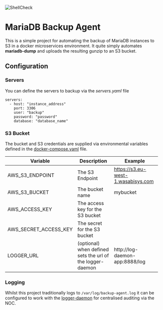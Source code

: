 ![ShellCheck](https://github.com/allangallop/mariadb-backup-agent/actions/workflows/shellcheck.yml/badge.svg)

# MariaDB Backup Agent

This is a simple project for automating the backup of MariaDB instances to S3 in a docker microservices environment. It quite simply automates **mariadb-dump** and uploads the resulting gunzip to an S3 bucket.

## Configuration

### Servers
You can define the servers to backup via the *servers.yaml* file

```
servers:
  - host: "instance_address"
    port: 3306
    user: "backup"
    password: "password"
    database: "database_name"

```

### S3 Bucket
The bucket and S3 credentials are supplied via environmental variables defined in the [docker-compose.yaml](src/docker-compose.yaml) file.

| Variable | Description | Example |
|---|---|---|
| AWS_S3_ENDPOINT | The S3 Endpoint | https://s3.eu-west-1.wasabisys.com |
| AWS_S3_BUCKET | The bucket name | mybucket |
| AWS_ACCESS_KEY | The access key  for the S3 bucket |   |
| AWS_SECRET_ACCESS_KEY | The secret for the S3 bucket  |   |
|  LOGGER_URL | (optional) when defined sets the url of the logger-daemon  | http://log-daemon-app:8888/log |

### Logging
Whilst this project traditionally logs to `/var/log/backup-agent.log` it can be configured to work with the [logger-daemon](https://github.com/AllanGallop/rest-log-deamon) for centralised auditing via the NOC.